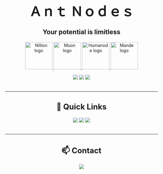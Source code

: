 </br>
<h1 align="center" style="font-size: 3em;">Ａｎｔ Ｎｏｄｅｓ</h1>

<p align="center" style="font-size: 1.5em;">
  <b>Your potential is limitless</b>
</p>

<p align="center">
  <a href="https://nillion.explorers.guru/validator/nillionvaloper1s8ee8qaaz5gt38pfksjry79jcjwrd78mphjf2r">
    <picture>
    <img alt="Nillion logo" src="https://github.com/user-attachments/assets/1ed5904e-b656-4e79-af70-20454d18e9f4" width="auto" height="90">
    </picture>
  </a>
  <a href="https://app.muon.net/dashboard/">
    <picture>
    <img alt="Muon logo" src="https://github.com/user-attachments/assets/369afa20-60a0-4340-b9ff-43778f8370b7" width="auto" height="90">
    </picture>
  </a>
  <a href="https://telemetry.humanode.io/#list/0xc56fa32442b2dad76f214b3ae07998e4ca09736e4813724bfb0717caae2c8bee">
    <picture>
    <img alt="Humanode logo" src="https://github.com/user-attachments/assets/3b7c6520-fd3b-4d0f-8644-8c02f069ce29" width="auto" height="90">
    </picture>
  </a>
  <a href="https://portal.dymension.xyz/rollapp/mande_18071918-1/staking">
    <picture>
    <img alt="Mande logo" src="https://github.com/user-attachments/assets/7d593264-9c9c-4c2f-8f4d-78c4f04c0e30" width="auto" height="90">
    </picture>
  </a>
</p>

<p align="center" style="font-size: 1.1em;">
  <img src="https://img.shields.io/badge/👀_Monitoring-Tenderduty_+_Grafana-7E3FCE?style=plastic&logo=grafana&logoColor=white">
  <img src="https://img.shields.io/badge/🔔_Alerts-Discord_&_Telegram-7E3FCE?style=plastic&logo=discord&logoColor=white">
  <img src="https://img.shields.io/badge/⚙️_Infrastructure-VDS/VPS_Hetzner-7E3FCE?style=plastic&logo=hetzner&logoColor=white">
<br></br> 
</p>

---

<h2 align="center" style="font-size: 1.8em;">🔗 Quick Links</h2>

<p align="center" style="font-size: 1.1em;">
  <a href="https://github.com/AntNodes/MY-TESTNET"><img src="https://img.shields.io/badge/▶️_Testnets-7E3FCE?style=plastic&logo=github&logoColor=white"></a>
  <a href="https://github.com/AntNodes/MY-MANUALS"><img src="https://img.shields.io/badge/📋_Manuals-7E3FCE?style=plastic&logo=github&logoColor=white"></a>
  <a href="https://github.com/AntNodes/MY-SNAPSHOTS"><img src="https://img.shields.io/badge/📸_Snapshots-7E3FCE?style=plastic&logo=github&logoColor=white"></a>
<br></br> 
</p>

---

<h2 align="center" style="font-size: 1.8em;">📫 Contact</h2>

<p align="center" style="font-size: 1.1em;">
  <a href="https://discord.com/users/863083870626250812"><img src="https://img.shields.io/badge/💬_Discord-5865F2?style=plastic&logo=discord&logoColor=white"></a>
<br></br> 
</p>
